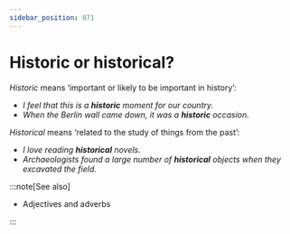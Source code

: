 ```yaml
---
sidebar_position: 071
---
```


# Historic or historical?

*Historic* means ‘important or likely to be important in history’:

- *I feel that this is a **historic** moment for our country.*
- *When the Berlin wall came down, it was a **historic** occasion.*

*Historical* means ‘related to the study of things from the past’:

- *I love reading **historical** novels.*
- *Archaeologists found a large number of **historical** objects when they excavated the field.*

:::note[See also]

- Adjectives and adverbs

:::
